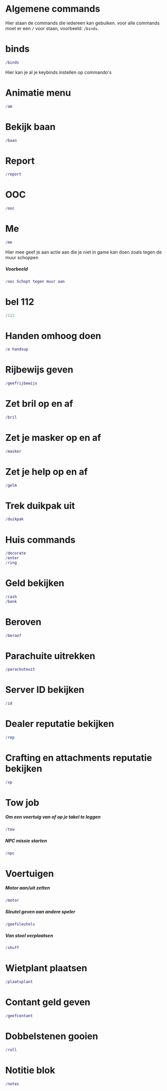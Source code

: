 # Algemene commands

Hier staan de commands die iedereen kan gebuiken.
voor alle commands moet er een `/` voor staan, voorbeeld: `/binds`.

# binds

```lua
/binds
```

Hier kan je al je keybinds instellen op commando's

# Animatie menu

```lua
/am
```

# Bekijk baan

```lua
/baan
```

# Report

```lua
/report
```

# OOC

```lua
/ooc
```

# Me

```lua
/me
```

Hier mee geef je aan actie aan die je niet in game kan doen zoals tegen de muur schoppen

##### Voorbeeld

```lua
/ooc Schopt tegen muur aan
```

# bel 112

```lua
/112
```

# Handen omhoog doen

```lua
/e handsup
```

# Rijbewijs geven

```lua
/geefrijbewijs
```

# Zet bril op en af

```lua
/bril
```

# Zet je masker op en af

```lua
/masker
```

# Zet je help op en af

```lua
/gelm
```

# Trek duikpak uit

```lua
/duikpak
```

# Huis commands

```lua
/decorate
/enter
/ring
```

# Geld bekijken

```lua
/cash
/bank
```

# Beroven

```lua
/beroof
```

# Parachuite uitrekken

```lua
/parachuteuit
```

# Server ID bekijken

```lua
/id
```

# Dealer reputatie bekijken

```lua
/rep
```

# Crafting en attachments reputatie bekijken

```lua
/xp
```

# Tow job

##### Om een voertuig van of op je takel te leggen

```lua
/tow
```

##### NPC missie starten

```lua
/npc
```

# Voertuigen

##### Motor aan/uit zetten

```lua
/motor
```

##### Sleutel geven aan andere speler

```lua
/geefsleutels
```

##### Van stoel verplaatsen

```lua
/shuff
```

# Wietplant plaatsen

```lua
/plaatsplant
```

# Contant geld geven

```lua
/geefcontant
```

# Dobbelstenen gooien

```lua
/roll
```

# Notitie blok

```lua
/notes
```
